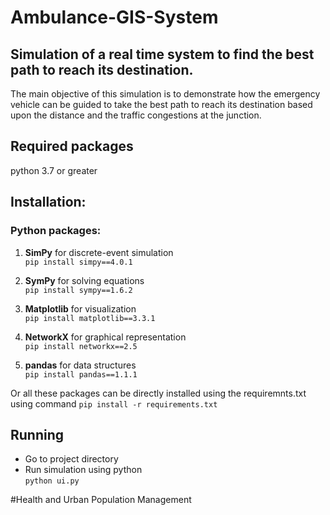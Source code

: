 # Ambulance-GIS-System
## Simulation of a real time system to find the best path to reach its destination.

The main objective of this simulation is to demonstrate how the emergency vehicle can be guided to take the best path to reach its destination based upon the distance and the traffic congestions at the junction.

## Required packages
python 3.7 or greater

## Installation:
### Python packages:
1. **SimPy** for discrete-event simulation<br/>
    ```pip install simpy==4.0.1```
    
2. **SymPy** for solving equations <br/> ```pip install sympy==1.6.2```

3. **Matplotlib** for visualization <br/> ```pip install matplotlib==3.3.1```
4. **NetworkX** for graphical representation <br/> ```pip install networkx==2.5```
5. **pandas** for data structures <br/> ```pip install pandas==1.1.1```

Or all these packages can be directly installed using the requiremnts.txt using command ```pip install -r requirements.txt```

## Running
* Go to project directory
* Run simulation using python <br/> ```python ui.py```

#Health and Urban Population Management
